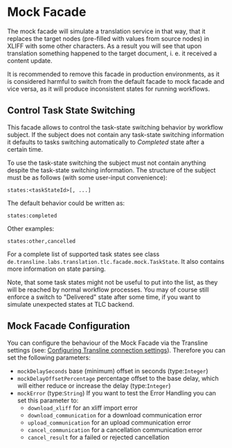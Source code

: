 # Mock Facade

The mock facade will simulate a translation service in that way, that it replaces
the target nodes (pre-filled with values from source nodes) in XLIFF with some
other characters. As a result you will see that upon translation something
happened to the target document, i. e. it received a content update.

It is recommended to remove this facade in production environments, as it is
considered harmful to switch from the default facade to mock facade and vice
versa, as it will produce inconsistent states for running workflows.

## Control Task State Switching

This facade allows to control the task-state switching behavior by workflow
subject. If the subject does not contain any task-state switching information
it defaults to tasks switching automatically to _Completed_ state after a
certain time.

To use the task-state switching the subject must not contain anything despite
the task-state switching information. The structure of the subject must be
as follows (with some user-input convenience):

```text
states:<taskStateId>[, ...]
```

The default behavior could be written as:

```text
states:completed
```

Other examples:

```text
states:other,cancelled
```

For a complete list of supported task states see class `de.transline.labs.translation.tlc.facade.mock.TaskState`.
It also contains more information on state parsing.

Note, that some task states might not be useful to put into the list, as they
will be reached by normal workflow processes. You may of course still enforce
a switch to "Delivered" state after some time, if you want to simulate unexpected
states at TLC backend.

## Mock Facade Configuration

You can configure the behaviour of the Mock Facade via the Transline settings (see: [Configuring Transline connection settings](../../../../README.md)).
Therefore you can set the following parameters: 
* `mockDelaySeconds` base (minimum) offset in seconds  (type:`Integer`)
* `mockDelayOffsetPercentage` percentage offset to the base delay, which will either reduce or increase the delay (type:`Integer`)
* `mockError` (type:`String`) If you want to test the Error Handling you can set this parameter to: 
  * `download_xliff` for an xliff import error
  * `download_communication` for a download communication error
  * `upload_communication` for an upload communication error
  * `cancel_communication` for a cancellation communication error
  * `cancel_result` for a failed or rejected cancellation
